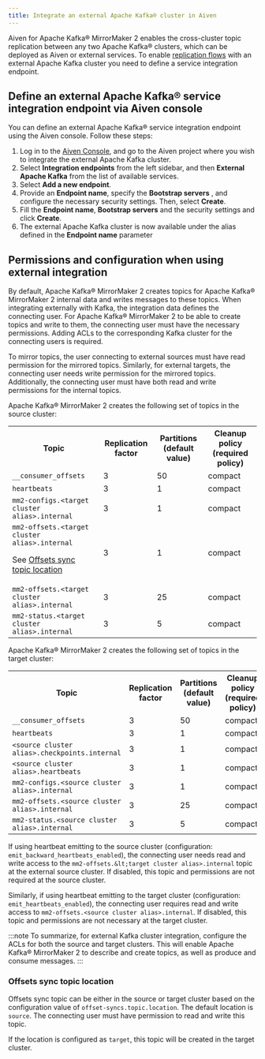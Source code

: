 ```yaml
---
title: Integrate an external Apache Kafka® cluster in Aiven
---
```


Aiven for Apache Kafka® MirrorMaker 2 enables the cross-cluster topic
replication between any two Apache Kafka® clusters, which can be
deployed as Aiven or external services. To enable
[replication flows](setup-replication-flow) with an external Apache Kafka cluster you need to define a
service integration endpoint.

## Define an external Apache Kafka® service integration endpoint via Aiven console

You can define an external Apache Kafka® service integration endpoint
using the Aiven console. Follow these steps:

1.  Log in to the [Aiven Console](https://console.aiven.io/), and go to
    the Aiven project where you wish to integrate the external Apache
    Kafka cluster.
2.  Select **Integration endpoints** from the left sidebar, and then
    **External Apache Kafka** from the list of available services.
3.  Select **Add a new endpoint**.
4.  Provide an **Endpoint name**, specify the **Bootstrap servers** ,
    and configure the necessary security settings. Then, select
    **Create**.
5.  Fill the **Endpoint name**, **Bootstrap servers** and the security
    settings and click **Create**.
6.  The external Apache Kafka cluster is now available under the alias
    defined in the **Endpoint name** parameter

## Permissions and configuration when using external integration

By default, Apache Kafka® MirrorMaker 2 creates topics for Apache Kafka®
MirrorMaker 2 internal data and writes messages to these topics. When
integrating externally with Kafka, the integration data defines the
connecting user. For Apache Kafka® MirrorMaker 2 to be able to create
topics and write to them, the connecting user must have the necessary
permissions. Adding ACLs to the corresponding Kafka cluster for the
connecting users is required.

To mirror topics, the user connecting to external sources must have read
permission for the mirrored topics. Similarly, for external targets, the
connecting user needs write permission for the mirrored topics.
Additionally, the connecting user must have both read and write
permissions for the internal topics.

Apache Kafka® MirrorMaker 2 creates the following set of topics in the
source cluster:

<table>
  <tr>
    <th>Topic</th>
    <th>Replication factor</th>
    <th>Partitions (default value)</th>
    <th>Cleanup policy (required policy)</th>
  </tr>
  <tr>
    <td><code>__consumer_offsets</code></td>
    <td>3</td>
    <td>50</td>
    <td>compact</td>
  </tr>
  <tr>
    <td><code>heartbeats</code></td>
    <td>3</td>
    <td>1</td>
    <td>compact</td>
  </tr>
  <tr>
    <td><code>mm2-configs.&lt;target cluster alias&gt;.internal</code></td>
    <td>3</td>
    <td>1</td>
    <td>compact</td>
  </tr>
  <tr>
    <td>
    <code>mm2-offsets.&lt;target cluster alias&gt;.internal</code>
    <p>See <a href="#offsets-sync-topic-location">Offsets sync topic location</a></p>
    </td>
    <td>3</td>
    <td>1</td>
    <td>compact</td>
  </tr>
  <tr>
    <td><code>mm2-offsets.&lt;target cluster alias&gt;.internal</code></td>
    <td>3</td>
    <td>25</td>
    <td>compact</td>
  </tr>
  <tr>
    <td><code>mm2-status.&lt;target cluster alias&gt;.internal</code></td>
    <td>3</td>
    <td>5</td>
    <td>compact</td>
  </tr>
</table>

Apache Kafka® MirrorMaker 2 creates the following set of topics in the
target cluster:

<table>
  <tr>
    <th>Topic</th>
    <th>Replication factor</th>
    <th>Partitions (default value)</th>
    <th>Cleanup policy (required policy)</th>
  </tr>
  <tr>
    <td><code>__consumer_offsets</code></td>
    <td>3</td>
    <td>50</td>
    <td>compact</td>
  </tr>
  <tr>
    <td><code>heartbeats</code></td>
    <td>3</td>
    <td>1</td>
    <td>compact</td>
  </tr>
  <tr>
    <td><code>&lt;source cluster alias&gt;.checkpoints.internal</code></td>
    <td>3</td>
    <td>1</td>
    <td>compact</td>
  </tr>
  <tr>
    <td><code>&lt;source cluster alias&gt;.heartbeats</code></td>
    <td>3</td>
    <td>1</td>
    <td>compact</td>
  </tr>
  <tr>
    <td><code>mm2-configs.&lt;source cluster alias&gt;.internal</code></td>
    <td>3</td>
    <td>1</td>
    <td>compact</td>
  </tr>
  <tr>
    <td><code>mm2-offsets.&lt;source cluster alias&gt;.internal</code></td>
    <td>3</td>
    <td>25</td>
    <td>compact</td>
  </tr>
  <tr>
    <td><code>mm2-status.&lt;source cluster alias&gt;.internal</code></td>
    <td>3</td>
    <td>5</td>
    <td>compact</td>
  </tr>
</table>

If using heartbeat emitting to the source cluster (configuration:
`emit_backward_heartbeats_enabled`), the connecting user needs read and
write access to the `mm2-offsets.&lt;target cluster alias>.internal` topic
at the external source cluster. If disabled, this topic and permissions
are not required at the source cluster.

Similarly, if using heartbeat emitting to the target cluster
(configuration: `emit_heartbeats_enabled`), the connecting user requires
read and write access to `mm2-offsets.<source cluster alias>.internal`.
If disabled, this topic and permissions are not necessary at the target
cluster.

:::note
To summarize, for external Kafka cluster integration, configure the ACLs
for both the source and target clusters. This will enable Apache Kafka®
MirrorMaker 2 to describe and create topics, as well as produce and
consume messages.
:::

### Offsets sync topic location

Offsets sync topic can be either in the source or target cluster based
on the configuration value of `offset-syncs.topic.location`. The default
location is `source`. The connecting user must have permission to read
and write this topic.

If the location is configured as `target`, this topic will be created in
the target cluster.
